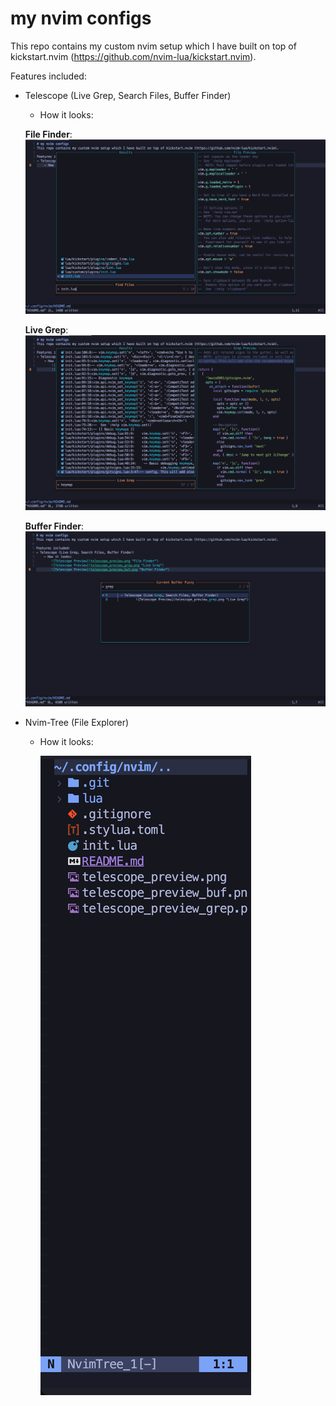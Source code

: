 # my nvim configs
This repo contains my custom nvim setup which I have built on top of kickstart.nvim (https://github.com/nvim-lua/kickstart.nvim).

Features included:
- Telescope (Live Grep, Search Files, Buffer Finder)
    - How it looks: 

    **File Finder**: ![Telescope Preview](./telescope_preview.png "File Finder") 

    **Live Grep**: ![Telescope Preview](./telescope_preview_grep.png "Live Grep")

    **Buffer Finder**: ![Telescope Preview](./telescope_preview_buf.png "Buffer Finder")

- Nvim-Tree (File Explorer)
    - How it looks:

        ![Nvim-Tree](./nvim-tree.png "Nvim Tree")

